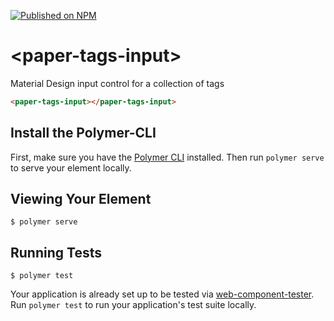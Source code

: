 [![Published on NPM](https://img.shields.io/npm/v/@belomx/paper-tags-input.svg?style=flat)](https://www.npmjs.com/package/@belomx/paper-tags-input)

# \<paper-tags-input\>

Material Design input control for a collection of tags

<!--
```
<custom-element-demo>
  <template>
    <script type="module" href="paper-tags-input.js"></script>
    <next-code-block></next-code-block>
  </template>
</custom-element-demo>
```
-->
```html
<paper-tags-input></paper-tags-input>
```

## Install the Polymer-CLI

First, make sure you have the [Polymer CLI](https://www.npmjs.com/package/polymer-cli) installed. Then run `polymer serve` to serve your element locally.

## Viewing Your Element

```
$ polymer serve
```

## Running Tests

```
$ polymer test
```

Your application is already set up to be tested via [web-component-tester](https://github.com/Polymer/web-component-tester). Run `polymer test` to run your application's test suite locally.
